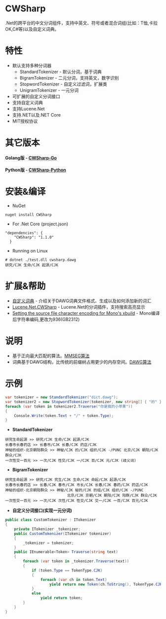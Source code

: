 CWSharp
===
.Net的跨平台的中文分词组件，支持中英文、符号或者混合词组(比如：T恤,卡拉OK,C#等)以及自定义词典。

特性
===

- 默认支持多种分词器
	- StandardTokenizer - 默认分词，基于词典
	- BigramTokenizer - 二元分词，支持英文，数字识别
	- StopwordTokenizer - 自定义过滤词，扩展类
	- UnigramTokenizer - 一元分词
- 可扩展的自定义分词接口
- 支持自定义词典
- 支持Lucene.Net
- 支持.NET以及.NET Core
- MIT授权协议

其它版本
===

#### Golang版 - [CWSharp-Go](https://github.com/zhengchun/cwsharp-go)

#### Python版 - [CWSharp-Python](https://github.com/zhengchun/cwsharp-python)

安装&编译
===

- NuGet
```
nuget install CWSharp 
```

- For .Net Core (project.json)
```
"dependencies": {
    "CWSharp": "1.1.0"
  }
```

- Running on Linux

```
# dotnet ./test.dll cwsharp.dawg
研究/CJK 生命/CJK 起源/CJK
```

扩展&帮助
===

- [自定义词典](https://github.com/zhengchun/CWSharp/tree/master/data) - 介绍关于DAWG词典文件格式、生成以及如何添加新的词汇
- [Lucene.Net.CWSharp](https://github.com/zhengchun/CWSharp/tree/master/contrib/LuceneNet) - Lucene.Net的分词插件，支持搜索高亮显示
- [Setting the source file character encoding for Mono's xbuild](http://stackoverflow.com/questions/6520919/setting-the-source-file-character-encoding-for-monos-xbuild) - Mono编译后字符串编码,更改为936(GB2312)

说明
===

- 基于正向最大匹配的算法。[MMSEG算法](http://technology.chtsai.org/mmseg/)
- 词典基于DAWG结构，比传统的前缀树占用更少的内存空间。[DAWG算法](https://en.wikipedia.org/wiki/Deterministic_acyclic_finite_state_automaton)

示例
===

```c#
var tokenizer = new StandardTokenizer("dict.dawg");
var tokenizer2 = new StopwordTokenizer(tokenizer, new string[] { "的" });
foreach (var token in tokenizer2.Traverse("你是我的小苹果"))
{
	Console.Write(token.Text + "/" + token.Type);
}
```

- **StandardTokenizer**
```
研究生命起源 >> 研究/CJK 生命/CJK 起源/CJK
长春市长春药店 >> 长春市/CJK 长春/CJK 药店/CJK
神秘的组织-北京朝阳群众 >> 神秘/CJK 的/CJK 组织/CJK -/PUNC 北京/CJK 朝阳/CJK 群众/CJK
一次性交一百元 >> 一次/CJK 性交/CJK 一/CJK 百/CJK 元/CJK (歧义词)
```

- **BigramTokenizer**
```
研究生命起源 >> 研究/CJK 究生/CJK 生命/CJK 命起/CJK 起源/CJK
长春市长春药店 >> 长春/CJK 春市/CJK 市长/CJK 长春/CJK 春药/CJK 药店/CJK
神秘的组织-北京朝阳群众 >> 神秘/CJK 秘的/CJK 的组/CJK 组织/CJK -/PUNC 
							北京/CJK 京朝/CJK 朝阳/CJK 阳群/CJK 群众/CJK
一次性交一百元 >> 一次/CJK 次性/CJK 性交/CJK 交一/CJK 一百/CJK 百元/CJK
```

- **自定义分词接口(实现一元分词)**
```c#
public class CustomTokenizer : ITokenizer
{
	private ITokenizer _tokenizer;
	public CustomTokenizer(ITokenizer tokenizer)
	{
		_tokenizer = tokenizer;
	}
	public IEnumerable<Token> Traverse(string text)
	{
		foreach (var token in _tokenizer.Traverse(text))
		{
			if (token.Type == TokenType.CJK)
			{
				foreach (var ch in token.Text)
					yield return new Token(ch.ToString(), TokenType.CJK);
			}
			else
				yield return token;
		}
	}
}
```